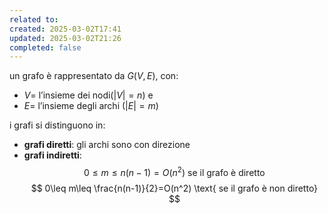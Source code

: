 ```yaml
---
related to: 
created: 2025-03-02T17:41
updated: 2025-03-02T21:26
completed: false
---
```

un grafo è rappresentato da $G(V,E)$, con: 
- $V=$ l’insieme dei nodi($|V|=n$) e 
- $E=$ l’insieme degli archi ($|E|=m$)

i grafi si distinguono in:
- **grafi diretti**: gli archi sono con direzione
- **grafi indiretti**:
$$
0\leq m\leq n(n-1)=O(n^2) \text{ se il grafo è diretto}
$$
$$
0\leq m\leq \frac{n(n-1)}{2}=O(n^2) \text{ se il grafo è non diretto}
$$
